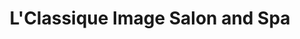 ---
title: "L'Classique Image Salon and Spa"
url: /imus/lclassique-image-salon-and-spa/
shop: Friseur
---